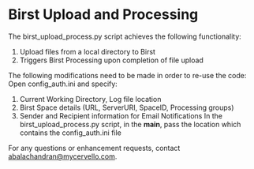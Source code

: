 # Birst Upload and Processing

The birst_upload_process.py script achieves the following functionality:
1. Upload files from a local directory to Birst
2. Triggers Birst Processing upon completion of file upload

The following modifications need to be made in order to re-use the code: 
Open config_auth.ini and specify:
1. Current Working Directory, Log file location
2. Birst Space details (URL, ServerURI, SpaceID, Processing groups)
3. Sender and Recipient information for Email Notifications
 In the birst_upload_process.py script, in the __main__, pass the location which contains the config_auth.ini file


For any questions or enhancement requests, contact abalachandran@mycervello.com.

